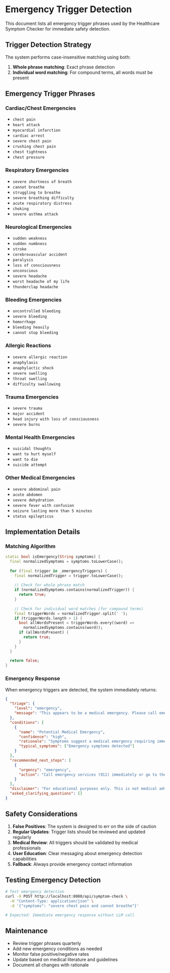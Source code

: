 # Emergency Trigger Detection

This document lists all emergency trigger phrases used by the Healthcare Symptom Checker for immediate safety detection.

## Trigger Detection Strategy

The system performs case-insensitive matching using both:
1. **Whole phrase matching**: Exact phrase detection
2. **Individual word matching**: For compound terms, all words must be present

## Emergency Trigger Phrases

### Cardiac/Chest Emergencies
- `chest pain`
- `heart attack`
- `myocardial infarction`
- `cardiac arrest`
- `severe chest pain`
- `crushing chest pain`
- `chest tightness`
- `chest pressure`

### Respiratory Emergencies
- `severe shortness of breath`
- `cannot breathe`
- `struggling to breathe`
- `severe breathing difficulty`
- `acute respiratory distress`
- `choking`
- `severe asthma attack`

### Neurological Emergencies
- `sudden weakness`
- `sudden numbness`
- `stroke`
- `cerebrovascular accident`
- `paralysis`
- `loss of consciousness`
- `unconscious`
- `severe headache`
- `worst headache of my life`
- `thunderclap headache`

### Bleeding Emergencies
- `uncontrolled bleeding`
- `severe bleeding`
- `hemorrhage`
- `bleeding heavily`
- `cannot stop bleeding`

### Allergic Reactions
- `severe allergic reaction`
- `anaphylaxis`
- `anaphylactic shock`
- `severe swelling`
- `throat swelling`
- `difficulty swallowing`

### Trauma Emergencies
- `severe trauma`
- `major accident`
- `head injury with loss of consciousness`
- `severe burns`

### Mental Health Emergencies
- `suicidal thoughts`
- `want to hurt myself`
- `want to die`
- `suicide attempt`

### Other Medical Emergencies
- `severe abdominal pain`
- `acute abdomen`
- `severe dehydration`
- `severe fever with confusion`
- `seizure lasting more than 5 minutes`
- `status epilepticus`

## Implementation Details

### Matching Algorithm
```dart
static bool isEmergency(String symptoms) {
  final normalizedSymptoms = symptoms.toLowerCase();
  
  for (final trigger in _emergencyTriggers) {
    final normalizedTrigger = trigger.toLowerCase();
    
    // Check for whole phrase match
    if (normalizedSymptoms.contains(normalizedTrigger)) {
      return true;
    }
    
    // Check for individual word matches (for compound terms)
    final triggerWords = normalizedTrigger.split(' ');
    if (triggerWords.length > 1) {
      bool allWordsPresent = triggerWords.every((word) => 
        normalizedSymptoms.contains(word));
      if (allWordsPresent) {
        return true;
      }
    }
  }
  
  return false;
}
```

### Emergency Response
When emergency triggers are detected, the system immediately returns:
```json
{
  "triage": {
    "level": "emergency",
    "message": "This appears to be a medical emergency. Please call emergency services (911) immediately or go to the nearest emergency room."
  },
  "conditions": [
    {
      "name": "Potential Medical Emergency",
      "confidence": "high",
      "rationale": "Symptoms suggest a medical emergency requiring immediate attention.",
      "typical_symptoms": ["Emergency symptoms detected"]
    }
  ],
  "recommended_next_steps": [
    {
      "urgency": "emergency",
      "action": "Call emergency services (911) immediately or go to the nearest emergency room"
    }
  ],
  "disclaimer": "For educational purposes only. This is not medical advice. Consult a licensed healthcare professional.",
  "asked_clarifying_questions": []
}
```

## Safety Considerations

1. **False Positives**: The system is designed to err on the side of caution
2. **Regular Updates**: Trigger lists should be reviewed and updated regularly
3. **Medical Review**: All triggers should be validated by medical professionals
4. **User Education**: Clear messaging about emergency detection capabilities
5. **Fallback**: Always provide emergency contact information

## Testing Emergency Detection

```bash
# Test emergency detection
curl -X POST http://localhost:8080/api/symptom-check \
  -H "Content-Type: application/json" \
  -d '{"symptoms": "severe chest pain and cannot breathe"}'

# Expected: Immediate emergency response without LLM call
```

## Maintenance

- Review trigger phrases quarterly
- Add new emergency conditions as needed
- Monitor false positive/negative rates
- Update based on medical literature and guidelines
- Document all changes with rationale
